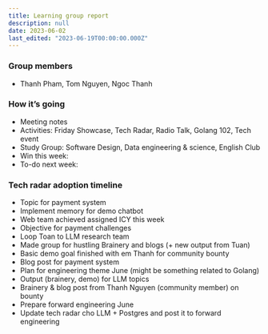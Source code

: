```yaml
---
title: Learning group report
description: null
date: 2023-06-02
last_edited: "2023-06-19T00:00:00.000Z"
---
```


### Group members

- Thanh Pham, Tom Nguyen, Ngoc Thanh

### How it’s going

- Meeting notes
- Activities: Friday Showcase, Tech Radar, Radio Talk, Golang 102, Tech event
- Study Group: Software Design, Data engineering & science, English Club
- Win this week:
- To-do next week:

### Tech radar adoption timeline

- Topic for payment system
- Implement memory for demo chatbot
- Web team achieved assigned ICY this week
- Objective for payment challenges
- Loop Toan to LLM research team
- Made group for hustling Brainery and blogs (+ new output from Tuan)
- Basic demo goal finished with em Thanh for community bounty
- Blog post for payment system
- Plan for engineering theme June (might be something related to Golang)
- Output (brainery, demo) for LLM topics
- Brainery & blog post from Thanh Nguyen (community member) on bounty
- Prepare forward engineering June
- Update tech radar cho LLM + Postgres and post it to forward engineering
